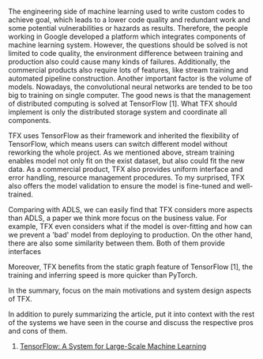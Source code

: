 The engineering side of machine learning used to write custom codes to achieve goal, which leads to a lower code quality and redundant work and some potential vulnerabilities or hazards as results. Therefore, the people working in Google developed a platform which integrates components of machine learning system. However, the questions should be solved is not limited to code quality, the environment difference between training and production also could cause many kinds of failures. Additionally, the commercial products also require lots of features, like stream training and automated pipeline construction. Another important factor is the volume of models. Nowadays, the convolutional neural networks are tended to be too big to training on single computer. The good news is that the management of distributed computing is solved at TensorFlow [1]. What TFX should implement is only the distributed storage system and coordinate all components.

TFX uses TensorFlow as their framework and inherited the flexibility of TensorFlow, which means users can switch different model without reworking the whole project. As we mentioned above, stream training enables model not only fit on the exist dataset, but also could fit the new data. As a commercial product, TFX also provides uniform interface and error handling, resource management procedures. To my surprised, TFX also offers the model validation to ensure the model is fine-tuned and well-trained. 

Comparing with ADLS, we can easily find that TFX considers more aspects than ADLS, a paper we think more focus on the business value. For example, TFX even considers what if the model is over-fitting and how can we prevent a 'bad' model from deploying to production. On the other hand, there are also some similarity between them. Both of them provide interfaces

Moreover, TFX benefits from the static graph feature of TensorFlow [1], the training and inferring speed is more quicker than PyTorch.





In the summary, focus on the main motivations and system design aspects of TFX.

In addition to purely summarizing the article, put it into context with the rest of the systems we have seen in the course and discuss the respective pros and cons of them.



1. [TensorFlow: A System for Large-Scale Machine Learning](https://www.usenix.org/conference/osdi16/technical-sessions/presentation/abadi)